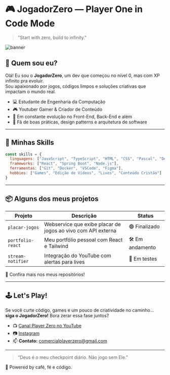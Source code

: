 # 🎮 JogadorZero — Player One in Code Mode

> "Start with zero, build to infinity."

![banner](https://media.giphy.com/media/26tPoyDhjiJ2g7rEs/giphy.gif)

## 👾 Quem sou eu?

Olá! Eu sou o **JogadorZero**, um dev que começou no nível 0, mas com XP infinito pra evoluir.  
Sou apaixonado por jogos, códigos limpos e soluções criativas que impactam o mundo real.

- 💻 Estudante de Engenharia da Computação  
- 🎮 Youtuber Gamer & Criador de Conteúdo  
- 🚀 Em constante evolução no Front-End, Back-End e além  
- 🧠 Fã de boas práticas, design patterns e arquitetura de software  

---

## 🔧 Minhas Skills

```js
const skills = {
  linguagens: ["JavaScript", "TypeScript", "HTML", "CSS", "Pascal", "Delphi", "Java"],
  frameworks: ["React", "Spring Boot", "Node.js"],
  ferramentas: ["Git", "Docker", "VSCode", "Figma"],
  hobbies: ["Games", "Edição de Vídeos", "Lives", "Conteúdo Cristão"]
}
```

---

## 📦 Alguns dos meus projetos

| Projeto | Descrição | Status |
|--------|-----------|--------|
| `placar-jogos` | Webservice que exibe placar de jogos ao vivo com API externa | 🟢 Finalizado |
| `portfolio-react` | Meu portfólio pessoal com React e Tailwind | 🛠️ Em andamento |
| `stream-notifier` | Integração do YouTube com alertas para lives | 🧪 Em testes |

🔗 Confira mais nos meus repositórios!

---

## 🕹️ Let's Play!

Se você curte código, games e um pouco de criatividade no caminho…  
**siga o JogadorZero!** Bora zerar essa fase juntos?

- 📺 [Canal Player Zero no YouTube](https://youtube.com/@PlayerZero)
- 📷 [Instagram](https://instagram.com/playerzerolag)
- 📫 **Contato:** comercialplayerzero@gmail.com

---

> “Deus é o meu checkpoint diário. Não jogo sem Ele.”

🖤 Powered by café, fé e código.
